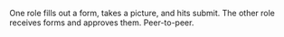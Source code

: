 One role fills out a form, takes a picture, and hits submit. The other role receives forms and approves them. Peer-to-peer.